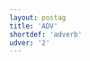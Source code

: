 ```yaml
---
layout: postag
title: 'ADV'
shortdef: 'adverb'
udver: '2'
---
```

<!-- Interlanguage links updated Út zář 29 20:22:56 CEST 2020 -->
